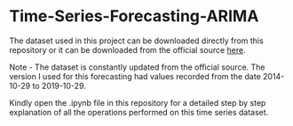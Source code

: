 # Time-Series-Forecasting-ARIMA
The dataset used in this project can be downloaded directly from this repository or it can be downloaded from the official source [here](https://www.quandl.com/data/OPEC/ORB-OPEC-Crude-Oil-Price).

Note - The dataset is constantly updated from the official source. The version I used for this forecasting had values recorded from the date 2014-10-29 to 2019-10-29.

Kindly open the .ipynb file in this repository for a detailed step by step explanation of all the operations performed on this time series dataset.
